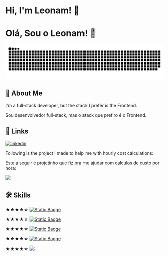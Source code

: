 
# Hi, I'm Leonam! 👋
# Olá, Sou o Leonam! 👋

<picture>
  <source
    media="(prefers-color-scheme: dark)"
    srcset="https://raw.githubusercontent.com/platane/snk/output/github-contribution-grid-snake-dark.svg"
  />
  <source
    media="(prefers-color-scheme: light)"
    srcset="https://raw.githubusercontent.com/platane/snk/output/github-contribution-grid-snake.svg"
  />
  <img
    alt="github contribution grid snake animation"
    src="https://raw.githubusercontent.com/platane/snk/output/github-contribution-grid-snake.svg"
  />
</picture>

## 🚀 About Me
I'm a full-stack developer, but the stack I prefer is the Frontend.

Sou desenvolvedor full-stack, mas o stack que prefiro é o Frontend.

## 🔗 Links
[![linkedin](https://img.shields.io/badge/linkedin-0A66C2?style=for-the-badge&logo=linkedin&logoColor=white)](https://www.linkedin.com/in/leonam-moreira-ribeiro-6a33b61b9)

Following is the project I made to help me with hourly cost calculations:

Este a seguir é projetinho que fiz pra me ajudar com calculos de custo por hora:

[![](https://img.shields.io/badge/github.io-3a3a3a?style=for-the-badge&logo=github)](https://imLeonam.github.io)

## 🛠 Skills
★★★★☆ [![Static Badge](https://img.shields.io/badge/Node-Green?style=for-the-badge&logo=Nodejs&logoColor=green)](https://nodejs.org/en)

★★★★☆ [![Static Badge](https://img.shields.io/badge/JavaScript-3a3a3a?style=for-the-badge&logo=javascript&logoColor=yellow)](https://developer.mozilla.org/en-US/docs/Web/JavaScript) 

★★★★☆ [![Static Badge](https://img.shields.io/badge/Html-3a3a3a?style=for-the-badge&logo=HTML5)](https://developer.mozilla.org/en-US/docs/Web/JavaScript) 

★★★★☆ [![Static Badge](https://img.shields.io/badge/CSS-3a3a3a?style=for-the-badge&logo=CSS3&logoColor=blue)](https://developer.mozilla.org/en-US/docs/Web/CSS3)

★★★★☆ [![](https://img.shields.io/badge/VUEJS-3a3a3a?style=for-the-badge&logo=vuejs&logoColor=blue)](https://vuejs.org/) 
